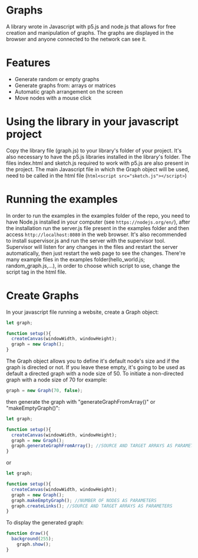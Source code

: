 # Graphs

A library wrote in Javascript with p5.js and node.js that allows for free creation and manipulation of graphs. The graphs are displayed in the browser and anyone connected to the network can see it.

# Features

- Generate random or empty graphs
- Generate graphs from: arrays or matrices
- Automatic graph arrangement on the screen
- Move nodes with a mouse click

# Using the library in your javascript project

Copy the library file (graph.js) to your library's folder of your project. It's also necessary to have the p5.js libraries installed in the library's folder. The files index.html and sketch.js required to work with p5.js are also present in the project. The main Javascript file in which the Graph object will be used, need to be called in the html file (```html<script src="sketch.js"></script>```)

# Running the examples

In order to run the examples in the examples folder of the repo, you need to have Node.js installed in your computer (see `https://nodejs.org/en/`), after the installation run the server.js file present in the examples folder and then access `http://localhost:8080` in the web browser. It's also recommended to install supervisor.js and run the server with the supervisor tool. Supervisor will listen for any changes in the files and restart the server automatically, then just restart the web page to see the changes.
There're many example files in the examples folder(hello_world.js; random_graph.js,...), in order to choose which script to use, change the script tag in the html file.

# Create Graphs

In your javascript file running a website, create a Graph object:
```javascript
let graph;

function setup(){
  createCanvas(windowWidth, windowHeight);
  graph = new Graph();
}
```

The Graph object allows you to define it's default node's size and if the graph is directed or not. If you leave these empty, it's going to be used as default a directed graph with a node size of 50.
To initiate a non-directed graph with a node size of 70 for example:
```javascript
graph = new Graph(70, false);
```
then generate the graph with "generateGraphFromArray()" or "makeEmptyGraph()":

```javascript
let graph;

function setup(){
  createCanvas(windowWidth, windowHeight);
  graph = new Graph();
  graph.generateGraphFromArray(); //SOURCE AND TARGET ARRAYS AS PARAMETERS
}
```
or

```javascript
let graph;

function setup(){
  createCanvas(windowWidth, windowHeight);
  graph = new Graph();
  graph.makeEmptyGraph(); //NUMBER OF NODES AS PARAMETERS
  graph.createLinks(); //SOURCE AND TARGET ARRAYS AS PARAMETERS
}
```

To display the generated graph:

```javascript
function draw(){
  background(255);
	graph.show();
}
```
